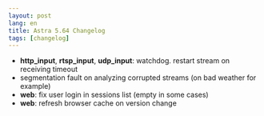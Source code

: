 ```yaml
---
layout: post
lang: en
title: Astra 5.64 Changelog
tags: [changelog]
---
```


- **http_input**, **rtsp_input**, **udp_input**: watchdog. restart stream on receiving timeout
- segmentation fault on analyzing corrupted streams (on bad weather for example)
- **web**: fix user login in sessions list (empty in some cases)
- **web**: refresh browser cache on version change
